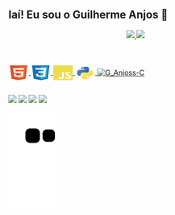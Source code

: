 ## Iaí! Eu sou o Guilherme Anjos 🤙

<div align="center">
  <a href="https://github.com/Guilherme-Anjoss">
  <img height="130em" src="https://github-readme-stats.vercel.app/api?username=Guilherme-Anjoss&show_icons=true&theme=tokyonight&include_all_commits=true&count_private=true"/>
  <img height="130em" src="https://github-readme-stats.vercel.app/api/top-langs/?username=Guilherme-Anjoss&layout=compact&langs_count=7&theme=tokyonight"/>
  <br>
  <br>
  <br>
</div>


  
<div style="display: inline_block"><br>
  <img align="center" alt="G_Anjoss-HTML" height="30" width="40" src="https://raw.githubusercontent.com/devicons/devicon/master/icons/html5/html5-original.svg">
  <img align="center" alt="G_Anjoss-CSS" height="30" width="40" src="https://raw.githubusercontent.com/devicons/devicon/master/icons/css3/css3-original.svg">
  <img align="center" alt="G_Anjoss-Js" height="30" width="40" src="https://raw.githubusercontent.com/devicons/devicon/master/icons/javascript/javascript-plain.svg">
  <img align="center" alt="G_Anjoss-Python" height="30" width="40" src="https://raw.githubusercontent.com/devicons/devicon/master/icons/python/python-original.svg">
  <img align="center" alt="G_Anjoss-C" height="30" width="40" 
src="https://cdn.jsdelivr.net/gh/devicons/devicon/icons/c/c-original.svg" />
</div>
  
## 
  
<div> 
  <a href="https://instagram.com/guilhermeanjoss" target="_blank"><img src="https://img.shields.io/badge/-Instagram-%23E4405F?style=for-the-badge&logo=instagram&logoColor=white" target="_blank"></a>
 <a href="https://discord.gg/wagxzStdcR" target="_blank"><img src="https://img.shields.io/badge/Discord-7289DA?style=for-the-badge&logo=discord&logoColor=white" target="_blank"></a> 
  <a href = "mailto:guilhermeanjoss_br@hotmail.com"><img src="https://img.shields.io/badge/EMail-0078D4?style=for-the-badge&logo=microsoft-outlook&logoColor=white"></a>
  <a href="https://www.linkedin.com/in/guilhermeanjoss" target="_blank"><img src="https://img.shields.io/badge/-LinkedIn-%230077B5?style=for-the-badge&logo=linkedin&logoColor=white" target="_blank"></a> 
 
  ![Snake animation](https://github.com/rafaballerini/rafaballerini/blob/output/github-contribution-grid-snake.svg)
 
</div>
